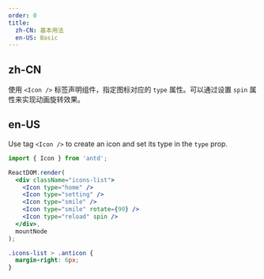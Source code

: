 ```yaml
---
order: 0
title:
  zh-CN: 基本用法
  en-US: Basic
---
```


## zh-CN

使用 `<Icon />` 标签声明组件，指定图标对应的 `type` 属性。可以通过设置 `spin` 属性来实现动画旋转效果。

## en-US

Use tag `<Icon />` to create an icon and set its type in the `type` prop.

````jsx
import { Icon } from 'antd';

ReactDOM.render(
  <div className="icons-list">
    <Icon type="home" />
    <Icon type="setting" />
    <Icon type="smile" />
    <Icon type="smile" rotate={90} />
    <Icon type="reload" spin />
  </div>,
  mountNode
);
````

```css
.icons-list > .anticon {
  margin-right: 6px;
}
```
